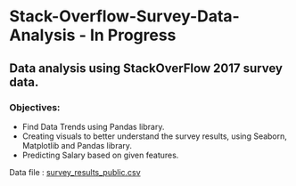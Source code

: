 # Stack-Overflow-Survey-Data-Analysis - In Progress

## Data analysis using StackOverFlow 2017 survey data. 

### Objectives:
- Find Data Trends using Pandas library.
- Creating visuals to better understand the survey results, using Seaborn, Matplotlib and Pandas library.
- Predicting Salary based on given features.
 
Data file : [survey_results_public.csv](https://www.kaggle.com/stackoverflow/so-survey-2017#survey_results_public.csv)
